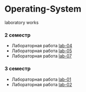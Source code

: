 # Operating-System
laboratory works
### 2 семестр
+ Лабораторная работа [lab-04](https://github.com/naaastyazharkova/Operating-System/tree/lab-04)
+ Лабораторная работа [lab-05](https://github.com/naaastyazharkova/Operating-System/tree/lab-05)
+ Лабораторная работа [lab-07](https://github.com/naaastyazharkova/Operating-System/tree/lab-07)
### 3 семестр
+ Лабораторная работа [lab-01](https://github.com/naaastyazharkova/Operating-System/tree/3s-lab-01)
+ Лабораторная работа [lab-02](https://github.com/naaastyazharkova/Operating-System/tree/3s-lab-02)
